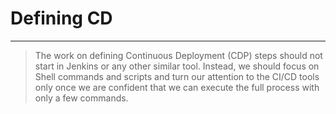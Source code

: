 <!-- .slide: data-background="../img/background/why.jpg" -->
# Defining CD

---

<!-- .slide: data-background="img/manual-commands.jpeg" -->
> The work on defining Continuous Deployment (CDP) steps should not start in Jenkins or any other similar tool. Instead, we should focus on Shell commands and scripts and turn our attention to the CI/CD tools only once we are confident that we can execute the full process with only a few commands.